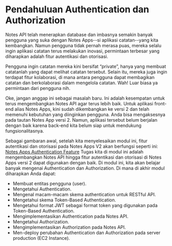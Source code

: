 # Pendahuluan Authentication dan Authorization

Notes API telah menerapkan database dan imbasnya semakin banyak pengguna yang suka dengan Notes Apps--si aplikasi catatan--yang kita kembangkan. Namun pengguna tidak pernah merasa puas, mereka selalu ingin aplikasi catatan terus melakukan inovasi, permintaan terbesar yang diharapkan adalah fitur autentikasi dan otorisasi.

Pengguna ingin catatan mereka kini bersifat “private”, hanya yang membuat catatanlah yang dapat melihat catatan tersebut. Selain itu, mereka juga ingin terdapat fitur kolaborasi, di mana antara pengguna dapat membagikan catatan dan berkolaborasi dalam mengelola catatan. Wah! Luar biasa ya permintaan dari pengguna nih.

Oke, jangan anggap ini sebagai masalah baru. Ini adalah kesempatan untuk terus mengembangkan Notes API agar terus lebih baik. Untuk aplikasi front-end alias Notes Apps, kini sudah dikembangkan ke versi 2 dan telah memenuhi kebutuhan yang diinginkan pengguna. Anda bisa mengaksesnya pada tautan Notes App versi 2. Namun, aplikasi tersebut belum berjalan dengan baik karena back-end kita belum siap untuk mendukung fungsionalitasnya.

Sebagai gambaran awal, setelah kita menyelesaikan modul ini, fitur autentikasi dan otorisasi pada Notes Apps V2 akan berfungsi seperti ini:
[Notes Apps Authentication Feature](https://youtu.be/htdYG3C8G2w)
Tugas kita di modul ini adalah mengembangkan Notes API hingga fitur autentikasi dan otorisasi di Notes Apps versi 2 dapat digunakan dengan baik. Di modul ini, kita akan belajar banyak mengenai Authentication dan Authorization. Di mana di akhir modul diharapkan Anda dapat:

- Membuat entitas pengguna (user).
- Mengetahui Authentication.
- Mengenal macam-macam skema authentication untuk RESTful API.
- Mengetahui skema Token-Based Authentication.
- Mengetahui format JWT sebagai format token yang digunakan pada Token-Based Authentication.
- Mengimplementasikan Authentication pada Notes API.
- Mengetahui Authorization.
- Mengimplementasikan Authorization pada Notes API.
- Men-deploy perubahan Authentication dan Authorization pada server production (EC2 Instance).
